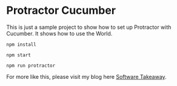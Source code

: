 # Protractor Cucumber
This is just a sample project to show how to set up Protractor with Cucumber. It shows how to use the World.

```
npm install

npm start

npm run protractor
```

For more like this, please visit my blog here [Software Takeaway](http://softwaretakeaway.wordpress.com/).